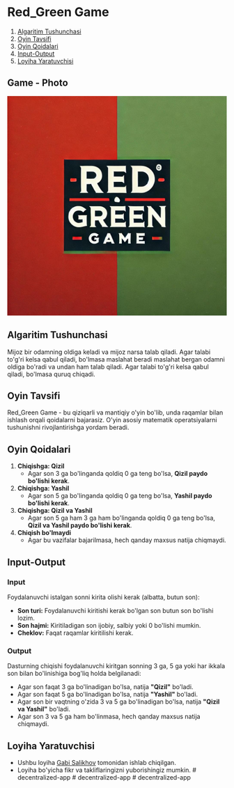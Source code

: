 # Red_Green Game

1. [Algaritim Tushunchasi](#algaritim-tushunchasi)
2. [Oyin Tavsifi](#oyin-tavsifi)
3. [Oyin Qoidalari](#oyin-qoidalari)
4. [Input-Output](#input-output)
5. [Loyiha Yaratuvchisi](#loyiha-yaratuvchisi)

## Game - Photo
![Red Green Game Design](public/Red_Green_Game_Design.jpg)

## Algaritim Tushunchasi
Mijoz bir odamning oldiga keladi va mijoz narsa talab qiladi. Agar talabi to'g'ri kelsa qabul qiladi, bo'lmasa maslahat beradi maslahat bergan odamni oldiga bo'radi va undan ham talab qiladi. Agar talabi to'g'ri kelsa qabul qiladi, bo'lmasa quruq chiqadi.

## Oyin Tavsifi
Red_Green Game - bu qiziqarli va mantiqiy o'yin bo'lib, unda raqamlar bilan ishlash orqali qoidalarni bajarasiz. O'yin asosiy matematik operatsiyalarni tushunishni rivojlantirishga yordam beradi.

## Oyin Qoidalari
1. **Chiqishga: Qizil**
    - Agar son 3 ga bo'linganda qoldiq 0 ga teng bo'lsa, **Qizil paydo bo'lishi kerak**.
2. **Chiqishga: Yashil**
    - Agar son 5 ga bo'linganda qoldiq 0 ga teng bo'lsa, **Yashil paydo bo'lishi kerak**.
3. **Chiqishga: Qizil va Yashil**
    - Agar son 5 ga ham 3 ga ham bo'linganda qoldiq 0 ga teng bo'lsa, **Qizil va Yashil paydo bo'lishi kerak**.
4. **Chiqish bo'lmaydi**
    - Agar bu vazifalar bajarilmasa, hech qanday maxsus natija chiqmaydi.

## Input-Output

### Input
Foydalanuvchi istalgan sonni kirita olishi kerak (albatta, butun son):
- **Son turi:** Foydalanuvchi kiritishi kerak bo'lgan son butun son bo'lishi lozim.
- **Son hajmi:** Kiritiladigan son ijobiy, salbiy yoki 0 bo'lishi mumkin.
- **Cheklov:** Faqat raqamlar kiritilishi kerak.

### Output
Dasturning chiqishi foydalanuvchi kiritgan sonning 3 ga, 5 ga yoki har ikkala son bilan bo'linishiga bog'liq holda belgilanadi:
- Agar son faqat 3 ga bo'linadigan bo'lsa, natija **"Qizil"** bo'ladi.
- Agar son faqat 5 ga bo'linadigan bo'lsa, natija **"Yashil"** bo'ladi.
- Agar son bir vaqtning o'zida 3 va 5 ga bo'linadigan bo'lsa, natija **"Qizil va Yashil"** bo'ladi.
- Agar son 3 va 5 ga ham bo'linmasa, hech qanday maxsus natija chiqmaydi.

## Loyiha Yaratuvchisi
- Ushbu loyiha [Gabi Salikhov](https://github.com/Gabisalikhov20) tomonidan ishlab chiqilgan.
- Loyiha bo'yicha fikr va takliflaringizni yuborishingiz mumkin.
#   d e c e n t r a l i z e d - a p p 
 
 #   d e c e n t r a l i z e d - a p p 
 
 #   d e c e n t r a l i z e d - a p p 
 
 